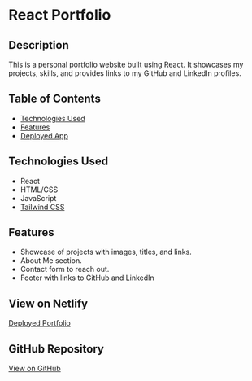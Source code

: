 # React Portfolio

## Description
This is a personal portfolio website built using React. It showcases my projects, skills, and provides links to my GitHub and LinkedIn profiles.

## Table of Contents
- [Technologies Used](#technologies-used)
- [Features](#features)
- [Deployed App](#view-on-netlify)

## Technologies Used
- React
- HTML/CSS
- JavaScript
- [Tailwind CSS](https://tailwindcss.com/)


## Features
- Showcase of projects with images, titles, and links.
- About Me section.
- Contact form to reach out.
- Footer with links to GitHub and LinkedIn

## View on Netlify
[Deployed Portfolio](https://heroic-sprite-343733.netlify.app/)

## GitHub Repository
[View on GitHub](https://github.com/micahives/React-Portfolio)
